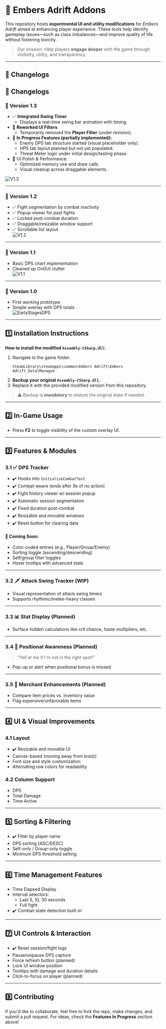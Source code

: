 # 🌋 Embers Adrift Addons

This repository hosts **experimental UI and utility modifications** for *Embers Adrift* aimed at enhancing player experience. These tools help identify gameplay issues—such as class imbalances—and improve quality of life without fostering toxicity.

> Our mission: Help players **engage deeper** with the game through visibility, utility, and transparency.

---

## 📝 Changelogs

## 📝 Changelogs

### 📌 Version 1.3
- ✅ **Integrated Swing Timer**  
  - Displays a real-time swing bar animation with timing.
- 🔄 **Reworked UI Filters**  
  - Temporarily removed the **Player Filter** (under revision).
- 🧪 **In Progress Features (partially implemented):**
  - Enemy DPS tab structure started (visual placeholder only).
  - HPS tab layout planned but not yet populated.
  - Threat Meter logic under initial design/testing phase.
- 🧼 UI Polish & Performance:
  - Optimized memory use and draw calls.
  - Visual cleanup across draggable elements.
  
![V1.3](https://github.com/user-attachments/assets/70ae12ea-b88d-458d-af4a-92045944360f)

---

### 📌 Version 1.2
- ✅ Fight segmentation by combat inactivity
- ✅ Popup viewer for past fights
- ✅ Locked post-combat duration
- ✅ Draggable/resizable window support
- ✅ Scrollable list layout  
![V1.2](https://github.com/user-attachments/assets/0617f260-43e0-4b77-ac42-4976c24c1053)

---

### 📌 Version 1.1
- Basic DPS chart implementation
- Cleaned up OnGUI clutter  
![V1.1](https://github.com/user-attachments/assets/bd574788-5746-40d4-90c4-145d5307f23e)

---

### 📌 Version 1.0
- First working prototype
- Simple overlay with DPS totals  
![EarlyStagesDPS](https://github.com/user-attachments/assets/3a5b2534-0929-4d4d-a6de-efbcbf65031d)

---

## 1️⃣ Installation Instructions

**How to install the modified `Assembly-CSharp.dll`:**

1. Navigate to the game folder:
   ```
   SteamLibrary\steamapps\common\Embers Adrift\Embers Adrift_Data\Managed
   ```
2. **Backup your original `Assembly-CSharp.dll`.**
3. Replace it with the provided modified version from this repository.

> ⚠️ Backup is **mandatory** to restore the original state if needed.

---

## 2️⃣ In-Game Usage

- Press **F2** to toggle visibility of the custom overlay UI.

---

## 3️⃣ Features & Modules

### 3.1 ✅ DPS Tracker

- ✔️ Hooks into `InitializeCombatText`
- ✔️ Combat-aware (ends after 8s of no action)
- ✔️ Fight history viewer w/ session popup
- ✔️ Automatic session segmentation
- ✔️ Fixed duration post-combat
- ✔️ Resizable and movable windows
- ✔️ Reset button for clearing data

#### 🧪 Coming Soon:
- Color-coded entries (e.g., Player/Group/Enemy)
- Sorting toggle (ascending/descending)
- Self/group filter toggles
- Hover tooltips with advanced stats

---

### 3.2 🗡️ Attack Swing Tracker (WIP)

- Visual representation of attack swing timers  
- Supports rhythmic/melee-heavy classes

---

### 3.3 📊 Stat Display (Planned)

- Surface hidden calculations like crit chance, haste multipliers, etc.

---

### 3.4 🔄 Positional Awareness (Planned)

> “Yell at me if I'm not in the right spot!”

- Pop-up or alert when positional bonus is missed

---

### 3.5 🛒 Merchant Enhancements (Planned)

- Compare item prices vs. inventory value
- Flag expensive/unfavorable items

---

## 4️⃣ UI & Visual Improvements

### 4.1 Layout

- ✔️ Resizable and movable UI
- Canvas-based (moving away from `OnGUI`)
- Font size and style customization
- Alternating row colors for readability

### 4.2 Column Support

- DPS  
- Total Damage  
- Time Active  

---

## 5️⃣ Sorting & Filtering

- ✔️ Filter by player name
- DPS sorting (ASC/DESC)
- Self-only / Group-only toggle
- Minimum DPS threshold setting

---

## 6️⃣ Time Management Features

- Time Elapsed Display
- Interval selectors:
  - Last 5, 10, 30 seconds
  - Full fight
- ✔️ Combat-state detection built-in

---

## 7️⃣ UI Controls & Interaction

- ✔️ Reset session/fight logs
- Pause/unpause DPS capture
- Force refresh button (planned)
- Lock UI window position
- Tooltips with damage and duration details
- Click-to-focus on player (planned)

---

## 8️⃣ Contributing

If you'd like to collaborate, feel free to fork the repo, make changes, and submit a pull request. For ideas, check the **Features In Progress** section above!
